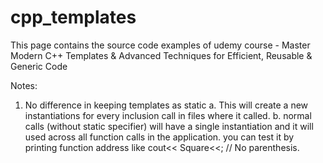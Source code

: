 # cpp_templates
This page contains the source code examples of udemy course - Master Modern C++ Templates &amp; Advanced Techniques for Efficient, Reusable &amp; Generic Code

Notes:
 1. No difference in keeping templates as static 
        a. This will create a new instantiations for every inclusion call in files where it called.
        b. normal calls (without static specifier) will have a single instantiation and it will used across all function calls in the application. you can test it by printing function address like
        cout<< Square<int><<; // No parenthesis.